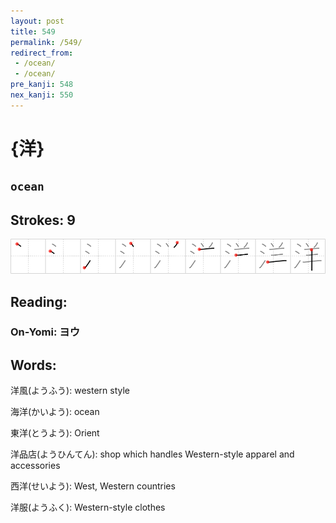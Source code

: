```yaml
---
layout: post
title: 549
permalink: /549/
redirect_from:
 - /ocean/
 - /ocean/
pre_kanji: 548
nex_kanji: 550
---
```


# {洋}

## `ocean`

## Strokes: 9

<div class="stroke"><img src="../images/E6B48B.png" /></div>

## Reading:

### On-Yomi: ヨウ

## Words:

洋風(ようふう): western style

海洋(かいよう): ocean

東洋(とうよう): Orient

洋品店(ようひんてん): shop which handles Western-style apparel and accessories

西洋(せいよう): West, Western countries

洋服(ようふく): Western-style clothes
